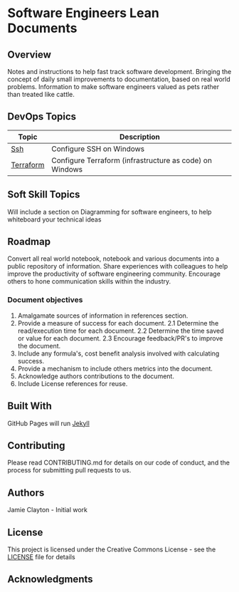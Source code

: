 
# Software Engineers Lean Documents

## Overview

Notes and instructions to help fast track software development.
Bringing the concept of daily small improvements to documentation, based on real world problems.
Information to make software engineers valued as pets rather than treated like cattle.

## DevOps Topics

| Topic                  | Description              |
|------------------------|--------------------------|
| [Ssh ](devops/ssh.md ) | Configure SSH on Windows |
| [Terraform ](devops/Terraform.md ) | Configure Terraform (infrastructure as code) on Windows |

## Soft Skill Topics

Will include a section on Diagramming for software engineers, to help whiteboard your technical ideas

## Roadmap

Convert all real world notebook, notebook and various documents into a public repository of information.
Share experiences with colleagues to help improve the productivity of software engineering community.
Encourage others to hone communication skills within the industry.

### Document objectives

1. Amalgamate sources of information in references section.
2. Provide a measure of success for each document.
    2.1 Determine the read/execution time for each document.
    2.2 Determine the time saved or value for each document.
    2.3 Encourage feedback/PR's to improve the document.
3. Include any formula's, cost benefit analysis involved with calculating success.
4. Provide a mechanism to include others metrics into the document.
5. Acknowledge authors contributions to the document.
6. Include License references for reuse.

## Built With

GitHub Pages will run [Jekyll](https://jekyllrb.com/)

## Contributing

Please read CONTRIBUTING.md for details on our code of conduct, and the process for submitting pull requests to us.

## Authors

Jamie Clayton - Initial work

## License

This project is licensed under the Creative Commons License - see the [LICENSE](./LICENSE.md) file for details

## Acknowledgments

